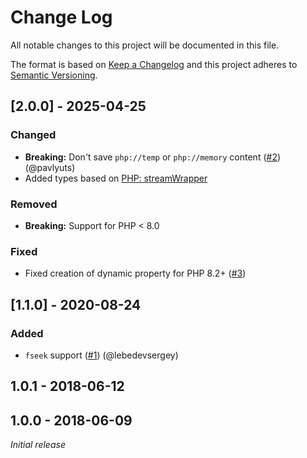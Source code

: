 # Change Log

All notable changes to this project will be documented in this file.

The format is based on [Keep a Changelog](http://keepachangelog.com/)
and this project adheres to [Semantic Versioning](http://semver.org/).

## [2.0.0] - 2025-04-25

### Changed

- **Breaking:** Don't save `php://temp` or `php://memory` content ([#2](https://github.com/SyberIsle/mock-php-stream/pull/2)) (@pavlyuts)
- Added types based on [PHP: streamWrapper](https://www.php.net/manual/en/class.streamwrapper.php)

### Removed

- **Breaking:** Support for PHP < 8.0

### Fixed

- Fixed creation of dynamic property for PHP 8.2+ ([#3](https://github.com/SyberIsle/mock-php-stream/issues/3))

## [1.1.0] - 2020-08-24

### Added

- `fseek` support ([#1](https://github.com/SyberIsle/mock-php-stream/pull/1)) (@lebedevsergey)

## 1.0.1 - 2018-06-12

## 1.0.0 - 2018-06-09

_Initial release_